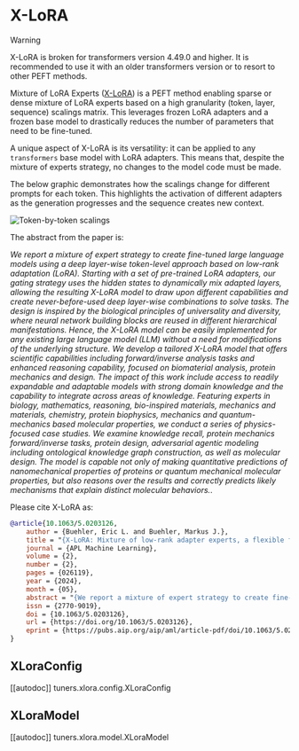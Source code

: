 <!--Copyright 2023 The HuggingFace Team. All rights reserved.

Licensed under the Apache License, Version 2.0 (the "License"); you may not use this file except in compliance with
the License. You may obtain a copy of the License at

http://www.apache.org/licenses/LICENSE-2.0

Unless required by applicable law or agreed to in writing, software distributed under the License is distributed on
an "AS IS" BASIS, WITHOUT WARRANTIES OR CONDITIONS OF ANY KIND, either express or implied. See the License for the
specific language governing permissions and limitations under the License.

⚠️ Note that this file is in Markdown but contain specific syntax for our doc-builder (similar to MDX) that may not be
rendered properly in your Markdown viewer.

-->

# X-LoRA

> [!WARNING]
> X-LoRA is broken for transformers version 4.49.0 and higher. It is recommended to use it with an older transformers version or to resort to other PEFT methods.

Mixture of LoRA Experts ([X-LoRA](https://arxiv.org/abs/2402.07148)) is a PEFT method enabling sparse or dense mixture of LoRA experts based on a high granularity (token, layer, sequence) scalings matrix. This leverages frozen LoRA adapters and a frozen base model to drastically reduces the number of parameters that need to be fine-tuned.

A unique aspect of X-LoRA is its versatility: it can be applied to any `transformers` base model with LoRA adapters. This means that, despite the mixture of experts strategy, no changes to the model code must be made.

The below graphic demonstrates how the scalings change for different prompts for each token. This highlights the activation of different adapters as the generation progresses and the sequence creates new context.

![Token-by-token scalings](https://github.com/EricLBuehler/xlora/raw/master/res/token_by_token_scalings.gif)

The abstract from the paper is:

*We report a mixture of expert strategy to create fine-tuned large language models using a deep layer-wise token-level approach based on low-rank adaptation (LoRA). Starting with a set of pre-trained LoRA adapters, our gating strategy uses the hidden states to dynamically mix adapted layers, allowing the resulting X-LoRA model to draw upon different capabilities and create never-before-used deep layer-wise combinations to solve tasks. The design is inspired by the biological principles of universality and diversity, where neural network building blocks are reused in different hierarchical manifestations. Hence, the X-LoRA model can be easily implemented for any existing large language model (LLM) without a need for modifications of the underlying structure. We develop a tailored X-LoRA model that offers scientific capabilities including forward/inverse analysis tasks and enhanced reasoning capability, focused on biomaterial analysis, protein mechanics and design. The impact of this work include access to readily expandable and adaptable models with strong domain knowledge and the capability to integrate across areas of knowledge. Featuring experts in biology, mathematics, reasoning, bio-inspired materials, mechanics and materials, chemistry, protein biophysics, mechanics and quantum-mechanics based molecular properties, we conduct a series of physics-focused case studies. We examine knowledge recall, protein mechanics forward/inverse tasks, protein design, adversarial agentic modeling including ontological knowledge graph construction, as well as molecular design. The model is capable not only of making quantitative predictions of nanomechanical properties of proteins or quantum mechanical molecular properties, but also reasons over the results and correctly predicts likely mechanisms that explain distinct molecular behaviors.*.

Please cite X-LoRA as:
```bibtex
@article{10.1063/5.0203126,
    author = {Buehler, Eric L. and Buehler, Markus J.},
    title = "{X-LoRA: Mixture of low-rank adapter experts, a flexible framework for large language models with applications in protein mechanics and molecular design}",
    journal = {APL Machine Learning},
    volume = {2},
    number = {2},
    pages = {026119},
    year = {2024},
    month = {05},
    abstract = "{We report a mixture of expert strategy to create fine-tuned large language models using a deep layer-wise token-level approach based on low-rank adaptation (LoRA). Starting with a set of pre-trained LoRA adapters, our gating strategy uses the hidden states to dynamically mix adapted layers, allowing the resulting X-LoRA model to draw upon different capabilities and create never-before-used deep layer-wise combinations to solve tasks. The design is inspired by the biological principles of universality and diversity, where neural network building blocks are reused in different hierarchical manifestations. Hence, the X-LoRA model can be easily implemented for any existing large language model without a need for modifications of the underlying structure. We develop a tailored X-LoRA model that offers scientific capabilities, including forward/inverse analysis tasks and enhanced reasoning capability, focused on biomaterial analysis, protein mechanics, and design. The impact of this work includes access to readily expandable and adaptable models with strong domain knowledge and the capability to integrate across areas of knowledge. Featuring experts in biology, mathematics, reasoning, bio-inspired materials, mechanics and materials, chemistry, protein biophysics, mechanics, and quantum-mechanics based molecular properties, we conduct a series of physics-focused case studies. We examine knowledge recall, protein mechanics forward/inverse tasks, protein design, adversarial agentic modeling including ontological knowledge graph construction, and molecular design. The model is capable not only of making quantitative predictions of nanomechanical properties of proteins or quantum mechanical molecular properties but also reasoning over the results and correctly predicting likely mechanisms that explain distinct molecular behaviors.}",
    issn = {2770-9019},
    doi = {10.1063/5.0203126},
    url = {https://doi.org/10.1063/5.0203126},
    eprint = {https://pubs.aip.org/aip/aml/article-pdf/doi/10.1063/5.0203126/19964043/026119\_1\_5.0203126.pdf},
}
```

## XLoraConfig

[[autodoc]] tuners.xlora.config.XLoraConfig

## XLoraModel

[[autodoc]] tuners.xlora.model.XLoraModel
